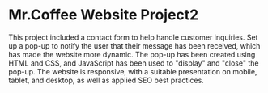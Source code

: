 # Mr.Coffee Website Project2
This project included a contact form to help handle customer inquiries. Set up a pop-up to notify the user that their message has been received, which has made the website more dynamic. The pop-up has been created using HTML and CSS, and JavaScript has been used to "display" and "close" the pop-up. The website is responsive, with a suitable presentation on mobile, tablet, and desktop, as well as applied SEO best practices.
